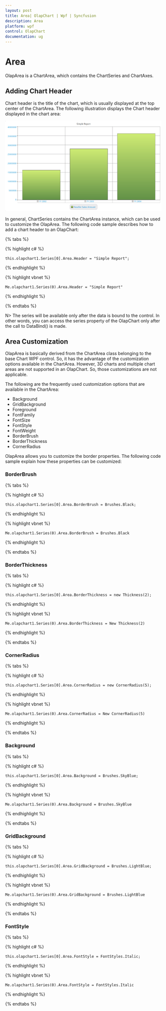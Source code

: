 ```yaml
---
layout: post
title: Area| OlapChart | Wpf | Syncfusion
description: Area
platform: wpf
control: OlapChart
documentation: ug
---
```


# Area

OlapArea is a ChartArea, which contains the ChartSeries and ChartAxes.

## Adding Chart Header

Chart header is the title of the chart, which is usually displayed at the top center of the ChartArea. The following illustration displays the Chart header displayed in the chart area:

![](Area_images/Area_img1.png)

In general, ChartSeries contains the ChartArea instance, which can be used to customize the OlapArea. The following code sample describes how to add a chart header to an OlapChart:

{% tabs %}

{% highlight c# %}

    this.olapchart1.Series[0].Area.Header = "Simple Report";
	
{% endhighlight %}

{% highlight vbnet %}

    Me.olapchart1.Series(0).Area.Header = "Simple Report"
	
{% endhighlight  %}

{% endtabs %}
   
N> The series will be available only after the data is bound to the control. In other words, you can access the series property of the OlapChart only after the call to DataBind() is made.

## Area Customization

OlapArea is basically derived from the ChartArea class belonging to the base Chart WPF control. So, it has the advantage of the customization options available in the ChartArea. However, 3D charts and multiple chart areas are not supported in an OlapChart. So, those customizations are not applicable.

The following are the frequently used customization options that are available in the ChartArea:

* Background
* GridBackground
* Foreground
* FontFamily
* FontSize
* FontStyle
* FontWeight
* BorderBrush
* BorderThickness
* CornerRadius

OlapArea allows you to customize the border properties. The following code sample explain how these properties can be customized:

### BorderBrush

{% tabs %}

{% highlight c# %}
 
    this.olapchart1.Series[0].Area.BorderBrush = Brushes.Black;

{% endhighlight %}

{% highlight vbnet %}
 
    Me.olapchart1.Series(0).Area.BorderBrush = Brushes.Black

{% endhighlight %}

{% endtabs %}

### BorderThickness

{% tabs %}

{% highlight c# %}
 
    this.olapchart1.Series[0].Area.BorderThickness = new Thickness(2);

{% endhighlight %}

{% highlight vbnet %}
 
    Me.olapchart1.Series(0).Area.BorderThickness = New Thickness(2)

{% endhighlight %}

{% endtabs %}

### CornerRadius

{% tabs %}

{% highlight c# %}
 
    this.olapchart1.Series[0].Area.CornerRadius = new CornerRadius(5);

{% endhighlight %}

{% highlight vbnet %}
  
    Me.olapchart1.Series(0).Area.CornerRadius = New CornerRadius(5)

{% endhighlight %}

{% endtabs %}

### Background

{% tabs %}

{% highlight c# %}

    this.olapchart1.Series[0].Area.Background = Brushes.SkyBlue;

{% endhighlight %}

{% highlight vbnet %}
  
    Me.olapchart1.Series(0).Area.Background = Brushes.SkyBlue

{% endhighlight %}

{% endtabs %}

### GridBackground

{% tabs %}

{% highlight c# %}
 
    this.olapchart1.Series[0].Area.GridBackground = Brushes.LightBlue;

{% endhighlight %}

{% highlight vbnet %}
  
    Me.olapchart1.Series(0).Area.GridBackground = Brushes.LightBlue

{% endhighlight %}

{% endtabs %}

### FontStyle

{% tabs %}

{% highlight c# %}
 
    this.olapchart1.Series[0].Area.FontStyle = FontStyles.Italic;

{% endhighlight %}

{% highlight vbnet %}
  
    Me.olapchart1.Series(0).Area.FontStyle = FontStyles.Italic

{% endhighlight %}
 
{% endtabs %}
